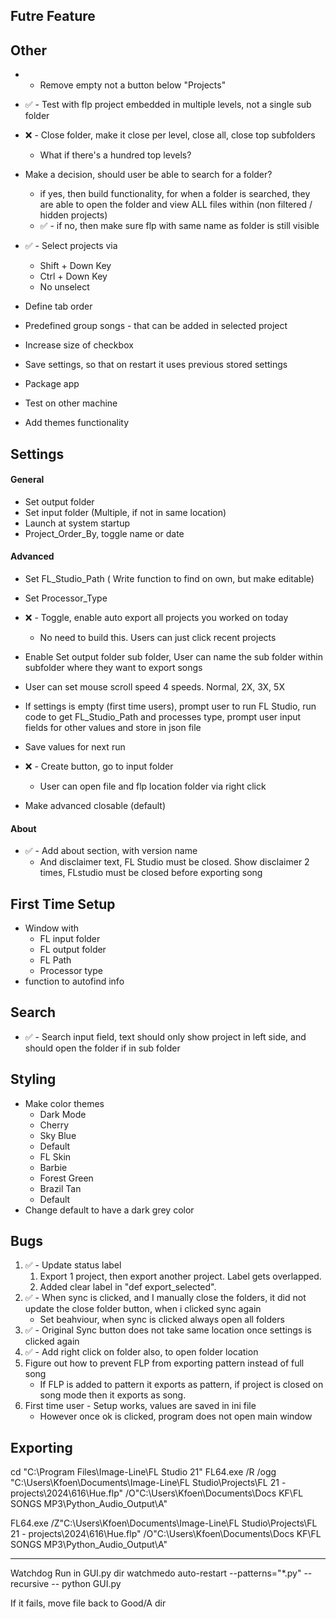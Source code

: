 ## **Futre Feature**



## **Other**
-  - Remove empty not a button below "Projects"
- ✅ - Test with flp project embedded in multiple levels, not a single sub folder 
- ❌ - Close folder, make it close per level, close all, close top subfolders
    - What if there's a hundred top levels?
- Make a decision, should user be able to search for a folder?
    - if yes, then build functionality, for when a folder is searched, they are able to open the folder and view ALL files within (non filtered / hidden projects)
    -  ✅ - if no, then make sure flp with same name as folder is still visible
- ✅ - Select projects via
    - Shift + Down Key
    - Ctrl + Down Key
    - No unselect
- Define tab order
- Predefined group songs - that can be added in selected project
- Increase size of checkbox

- Save settings, so that on restart it uses previous stored settings
- Package app
- Test on other machine
- Add themes functionality



## **Settings**
#### General
- Set output folder 
- Set input folder (Multiple, if not in same location)
- Launch at system startup
- Project_Order_By, toggle name or date

#### Advanced
- Set FL_Studio_Path ( Write function to find on own, but make editable)
- Set Processor_Type
- ❌ - Toggle, enable auto export all projects you worked on today
    - No need to build this. Users can just click recent projects
- Enable Set output folder sub folder, User can name the sub folder within subfolder where they want to export songs
- User can set mouse scroll speed 4 speeds. Normal, 2X, 3X, 5X

- If settings is empty (first time users), prompt user to run FL Studio, run code to get FL_Studio_Path and processes type, prompt user input fields for other values and store in json file
 - Save values for next run
- ❌ - Create button, go to input folder
    - User can open file and flp location folder via right click

- Make advanced closable (default)

#### About
- ✅ - Add about section, with version name
    - And disclaimer text, FL Studio must be closed. Show disclaimer 2 times, FLstudio must be closed before exporting song


## **First Time Setup**
- Window with 
    - FL input folder
    - FL output folder
    - FL Path
    - Processor type
- function to autofind info



## **Search**
- ✅ - Search input field, text should only show project in left side, and should open the folder if in sub folder


## **Styling**
- Make color themes
    - Dark Mode
    - Cherry 
    - Sky Blue
    - Default
    - FL Skin
    - Barbie 
    - Forest Green
    - Brazil Tan
    - Default
- Change default to have a dark grey color




## **Bugs**
1. ✅ - Update status label
    1. Export 1 project, then export another project. Label gets overlapped.
    2. Added clear label in "def export_selected". 
2. ✅ - When sync is clicked, and I manually close the folders, it did not update  the close folder button, when i clicked sync again
    - Set beahviour, when sync is clicked always open all folders
3. ✅ - Original Sync button does not take same location once settings is clicked again
4. ✅ - Add right click on folder also, to open folder location
5. Figure out how to prevent FLP from exporting pattern instead of full song
    - If FLP is added to pattern it exports as pattern, if project is closed on song mode then it exports as song.
6. First time user - Setup works, values are saved in ini file
    - However once ok is clicked, program does not open main window



## **Exporting**
cd "C:\Program Files\Image-Line\FL Studio 21" 
FL64.exe /R /ogg "C:\Users\Kfoen\Documents\Image-Line\FL Studio\Projects\FL 21 - projects\2024\616\Hue.flp" /O"C:\Users\Kfoen\Documents\Docs KF\FL SONGS MP3\Python_Audio_Output\A"


FL64.exe /Z"C:\Users\Kfoen\Documents\Image-Line\FL Studio\Projects\FL 21 - projects\2024\616\Hue.flp" /O"C:\Users\Kfoen\Documents\Docs KF\FL SONGS MP3\Python_Audio_Output\A"

---
Watchdog
Run in GUI.py dir
watchmedo auto-restart --patterns="*.py" --recursive -- python GUI.py

If it fails, move file back to Good/A dir